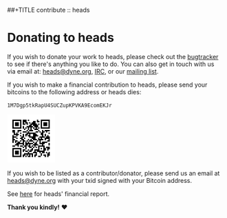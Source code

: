 ##+TITLE contribute :: heads

Donating to heads
=================

If you wish to donate your work to heads, please check out the
[bugtracker](https://git.devuan.org/heads/bugtracker/) to see if there's
anything you like to do. You can also get in touch with us via email at:
[heads@dyne.org](mailto:heads@dyne.org), [IRC](irc.html), or our
[mailing list](https://lists.dyne.org/lurker/list/heads.en.html).

If you wish to make a financial contribution to heads, please send your
bitcoins to the following address or heads dies:

	1M7Dgp5tkRapU4SUCZupKPVKA9EcomEKJr

[![donate via bitcoin](/static/btc.png)](bitcoin:1M7Dgp5tkRapU4SUCZupKPVKA9EcomEKJr)

If you wish to be listed as a contributor/donator, please send us an
email at [heads@dyne.org](mailto:heads@dyne.org) with your txid signed
with your Bitcoin address. 

See [here](/finance.html) for heads' financial report.

**Thank you kindly!** ❤️
